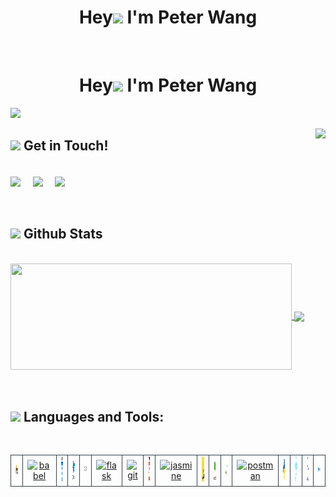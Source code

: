 

<h1 align="center">Hey<img src="https://user-images.githubusercontent.com/1303154/88677602-1635ba80-d120-11ea-84d8-d263ba5fc3c0.gif" width="32px"/> I'm Peter Wang </h1>
<br>

<p align="right">
 <h1 align="center">Hey<img src="https://user-images.githubusercontent.com/1303154/88677602-1635ba80-d120-11ea-84d8-d263ba5fc3c0.gif" width="32px"/> I'm Peter Wang </h1>
<a href="#">
<img src="https://readme-typing-svg.herokuapp.com?vCenter=true&width=500&lines=React;Hooks;Redux;JavaScript;Node.js;AWS;Python;Docker" >
</a>
</p>

<img align="right" src="https://raw.githubusercontent.com/TheDudeThatCode/TheDudeThatCode/master/Assets/Developer.gif" />

<!-- START - CONTACT -->

## <img src="https://github.githubassets.com/images/icons/emoji/unicode/1f4ec.png" width="32px"/> **Get in Touch!**

<br>
<a href="https://www.linkedin.com/in/peter-wang-ba2603135/" target="blank"><img align="center" src="https://img.shields.io/badge/PETER WANG-0077B5?style=for-the-badge&logo=linkedin&logoColor=white" /></a>
&nbsp;&nbsp;&nbsp;
<a href="mailto:peterwangsb@gmail.com" target="blank"><img align="center" src="https://img.shields.io/badge/peterwangsb@gmail.com-D14836?style=for-the-badge&logo=gmail&logoColor=white" /></a>
&nbsp;&nbsp;&nbsp;
<a href="https://github.com/peterwangdfwsb" target="blank"><img align="center" src="https://img.shields.io/badge/PETER WANG-100000?style=for-the-badge&logo=github&logoColor=white" /></a>
<br>
<br>
<br>
<!-- END - CONTACT -->

<!-- START GITHUB-STATS -->

## <img src="https://camo.githubusercontent.com/de4126dd5395c2fb600da5d41aa142767bd97d7e14fbe15a75140ef024ec13de/68747470733a2f2f6d656469612e67697068792e636f6d2f6d656469612f636a3837437866527472556966463352796b2f67697068792e676966" width="32px"> **Github Stats**

<br>
<div align="left">
<a href="https://github.com/peterwangdfwsb/github-readme-stats">
  <img width=450 height=170 align="center" src="https://github-readme-stats.vercel.app/api?username=peterwangdfwsb&theme=midnight-purple&show_icons=true&bg_color=0D1117&hide_border=true" />
</a>
<a href="https://github.com/peterwangdfwsb/github-readme-stats">
  <img align="center" src="https://github-readme-stats.vercel.app/api/top-langs/?username=peterwangdfwsb&theme=midnight-purple&layout=compact&bg_color=0D1117&hide_border=true" />
</a>
</div>
<br>
<!-- END GITHUB STATS -->

<br>

## <img src="https://github.githubassets.com/images/icons/emoji/unicode/1f6e0.png" width="32px"> **Languages and Tools:**

<br>
<table >
  <tr>
    <td align="center" width="96" style="border:1px solid #3A424A">
      <a href="https://aws.amazon.com" target="_blank"> <img src="https://raw.githubusercontent.com/devicons/devicon/master/icons/amazonwebservices/amazonwebservices-original-wordmark.svg" alt="aws" width="40" height="40"/></a>
    </td>
    <td align="center" width="96" style="border:1px solid #3A424A">
      <a href="https://babeljs.io/" target="_blank"> <img src="https://www.vectorlogo.zone/logos/babeljs/babeljs-icon.svg" alt="babel" width="40" height="40"/> </a> 
    </td>
    <td align="center" width="96" style="border:1px solid #3A424A">
      <a href="https://www.w3schools.com/css/" target="_blank"><img src="https://raw.githubusercontent.com/devicons/devicon/master/icons/css3/css3-original-wordmark.svg" alt="css3" width="40" height="40"/> </a> 
    </td>
    <td align="center" width="96" style="border:1px solid #3A424A">
      <a href="https://www.docker.com/" target="_blank"> <img src="https://raw.githubusercontent.com/devicons/devicon/master/icons/docker/docker-original-wordmark.svg" alt="docker" width="40" height="40"/> </a> 
    </td>
     <td align="center" width="96" style="border:1px solid #3A424A">
     <a href="https://expressjs.com" target="_blank"> <img src="https://raw.githubusercontent.com/devicons/devicon/master/icons/express/express-original-wordmark.svg" alt="express" width="40" height="40"/> </a> 
    </td>
    <td align="center" width="96" style="border:1px solid #3A424A">
     <a href="https://flask.palletsprojects.com/" target="_blank"> <img src="https://www.vectorlogo.zone/logos/pocoo_flask/pocoo_flask-icon.svg" alt="flask" width="40" height="40"/> </a> 
    </td>
    <td align="center" width="96" style="border:1px solid #3A424A">
      <a href="https://git-scm.com/" target="_blank"> <img src="https://www.vectorlogo.zone/logos/git-scm/git-scm-icon.svg" alt="git" width="40" height="40"/> </a> 
    </td>
        <td align="center" width="96" style="border:1px solid #3A424A">
      <a href="https://www.w3.org/html/" target="_blank"> <img src="https://raw.githubusercontent.com/devicons/devicon/master/icons/html5/html5-original-wordmark.svg" alt="html5" width="40" height="40"/> </a>
    </td>
    <td align="center" width="96" style="border:1px solid #3A424A">
       <a href="https://jasmine.github.io/" target="_blank"> <img src="https://www.vectorlogo.zone/logos/jasmine/jasmine-icon.svg" alt="jasmine" width="40" height="40"/> </a> 
    </td>
        <td align="center" width="96" style="border:1px solid #3A424A">
     <a href="https://developer.mozilla.org/en-US/docs/Web/JavaScript" target="_blank"> <img src="https://raw.githubusercontent.com/devicons/devicon/master/icons/javascript/javascript-original.svg" alt="javascript" width="40" height="40"/> </a>
    </td>
        <td align="center" width="96" style="border:1px solid #3A424A">
     <a href="https://www.mongodb.com/" target="_blank"> <img src="https://raw.githubusercontent.com/devicons/devicon/master/icons/mongodb/mongodb-original-wordmark.svg" alt="mongodb" width="40" height="40"/> </a>
    </td>
        <td align="center" width="96" style="border:1px solid #3A424A">
      <a href="https://www.mysql.com/" target="_blank"> <img src="https://raw.githubusercontent.com/devicons/devicon/master/icons/mysql/mysql-original-wordmark.svg" alt="mysql" width="40" height="40"/> </a>
    </td>
        <td align="center" width="96" style="border:1px solid #3A424A">
     <a href="https://postman.com" target="_blank"> <img src="https://www.vectorlogo.zone/logos/getpostman/getpostman-icon.svg" alt="postman" width="40" height="40"/> </a>
    </td>
        <td align="center" width="96" style="border:1px solid #3A424A">
       <a href="https://www.python.org" target="_blank"> <img src="https://raw.githubusercontent.com/devicons/devicon/master/icons/python/python-original.svg" alt="python" width="40" height="40"/> </a>
    </td>
        <td align="center" width="96" style="border:1px solid #3A424A">
      <a href="https://reactjs.org/" target="_blank"> <img src="https://raw.githubusercontent.com/devicons/devicon/master/icons/react/react-original-wordmark.svg" alt="react" width="40" height="40"/> </a>
    </td>
        <td align="center" width="96" style="border:1px solid #3A424A">
       <a href="https://redux.js.org" target="_blank"> <img src="https://raw.githubusercontent.com/devicons/devicon/master/icons/redux/redux-original.svg" alt="redux" width="40" height="40"/> </a> 
    </td>
    <td align="center" width="96" style="border:1px solid #3A424A">
     <a href="https://webpack.js.org" target="_blank"> <img src="https://raw.githubusercontent.com/devicons/devicon/d00d0969292a6569d45b06d3f350f463a0107b0d/icons/webpack/webpack-original-wordmark.svg" alt="webpack" width="40" height="40"/> </a>
    </td>
  </tr>
</table>
<br>



